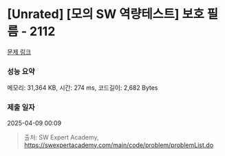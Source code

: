 # [Unrated] [모의 SW 역량테스트] 보호 필름 - 2112 

[문제 링크](https://swexpertacademy.com/main/code/problem/problemDetail.do?contestProbId=AV5V1SYKAaUDFAWu) 

### 성능 요약

메모리: 31,364 KB, 시간: 274 ms, 코드길이: 2,682 Bytes

### 제출 일자

2025-04-09 00:09



> 출처: SW Expert Academy, https://swexpertacademy.com/main/code/problem/problemList.do